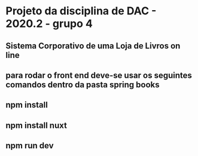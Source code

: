 # Projeto da disciplina de DAC - 2020.2 - grupo 4
## Sistema Corporativo de uma Loja de Livros on line

## para rodar o front end deve-se usar os seguintes comandos dentro da pasta spring books
## npm install
## npm install nuxt
## npm run dev
